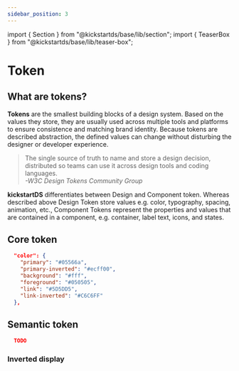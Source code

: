 ```yaml
---
sidebar_position: 3
---
```


import { Section } from "@kickstartds/base/lib/section";
import { TeaserBox } from "@kickstartds/base/lib/teaser-box";

# Token

## What are tokens?

**Tokens** are the smallest building blocks of a design system. Based on the values they store, they are usually used across multiple tools and platforms to ensure consistence and matching brand identity. Because tokens are described abstraction, the defined values can change without disturbing the designer or developer experience.

> The single source of truth to name and store a design decision, distributed so teams can use it across design tools and coding languages.  
> _-W3C Design Tokens Community Group_

**kickstartDS** differentiates between Design and Component token. Whereas described above Design Token store values e.g. color, typography, spacing, animation, etc., Component Tokens represent the properties and values that are contained in a component, e.g. container, label text, icons, and states.

<Section spaceBefore="none" spaceAfter="none" width="full">
  <TeaserBox
    link={{
      size: 'small',
      href: '/docs/basics/tokens/design-token',
      label: "Explore Design token",
      variant: "outline",
    }}
    text="encode your main brand identity, including colors, fonts and typography. "
    topic="Design tokens"
  />
  <TeaserBox
    link={{
      size: 'small',
      href: '/docs/basics/tokens/component-tokens/',
      label: "Why do I need these?",
      variant: "outline",
    }}
    text="TODO"
    topic="Component tokens"
  />
</Section>

## Core token

```json title="token-primitives.json"
  "color": {
    "primary": "#05566a",
    "primary-inverted": "#ecff00",
    "background": "#fff",
    "foreground": "#050505",
    "link": "#5D5DD5",
    "link-inverted": "#C6C6FF"
  },
```

## Semantic token

```json title="token-primitives.json"
  TODO
```

### Inverted display
